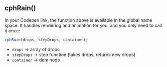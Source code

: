 ## cphRain()

In your Codepen link, the function above is available in the global name space. It handles rendering and animation for you, and you only need to call it once:

```js
cphRain(drops, stepDrops, container);
```

* `drops` &rarr; array of drops
* `stepDrops` &rarr; step function (takes drops, returns new drops)
* `container` &rarr; dom node
